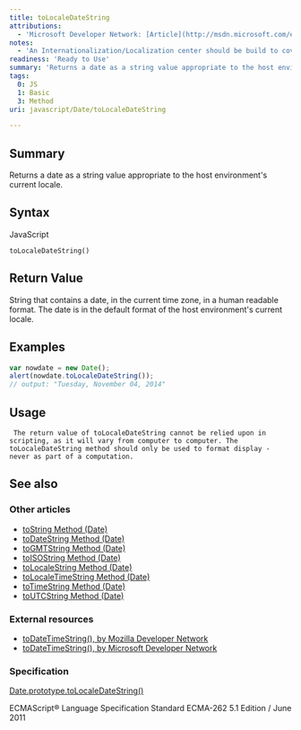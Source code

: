```yaml
---
title: toLocaleDateString
attributions:
  - 'Microsoft Developer Network: [Article](http://msdn.microsoft.com/en-us/library/ie/kecw102f(v=vs.94).aspx)'
notes:
  - 'An Internationalization/Localization center should be build to cover the basic concepts (like locale) so this stuff doesn''t have to be repeated over and over'
readiness: 'Ready to Use'
summary: 'Returns a date as a string value appropriate to the host environment''s current locale.'
tags:
  0: JS
  1: Basic
  3: Method
uri: javascript/Date/toLocaleDateString

---
```

## Summary

Returns a date as a string value appropriate to the host environment's current locale.

## Syntax

<span class="language">JavaScript</span>

    toLocaleDateString()

## Return Value

String that contains a date, in the current time zone, in a human readable format. The date is in the default format of the host environment's current locale.

## Examples

``` js
var nowdate = new Date();
alert(nowdate.toLocaleDateString());
// output: "Tuesday, November 04, 2014"
```

## Usage

     The return value of toLocaleDateString cannot be relied upon in scripting, as it will vary from computer to computer. The toLocaleDateString method should only be used to format display - never as part of a computation.

## See also

### Other articles

-   [toString Method (Date)](/javascript/Date/toString)
-   [toDateString Method (Date)](/javascript/Date/toDateString)
-   [toGMTString Method (Date)](/javascript/Date/toGMTString)
-   [toISOString Method (Date)](/javascript/Date/toISOString)
-   [toLocaleString Method (Date)](/javascript/Date/toLocaleString)
-   [toLocaleTimeString Method (Date)](/javascript/Date/toLocaleTimeString)
-   [toTimeString Method (Date)](/javascript/Date/toTimeString)
-   [toUTCString Method (Date)](/javascript/Date/toUTCString)

### External resources

-   [toDateTimeString(), by Mozilla Developer Network](https://developer.mozilla.org/en-US/docs/Web/JavaScript/Reference/Global_Objects/Date/toLocaleDateString)
-   [toDateTimeString(), by Microsoft Developer Network](http://msdn.microsoft.com/en-us/library/ie/kecw102f(v=vs.94).aspx)

### Specification

[Date.prototype.toLocaleDateString()](http://www.ecma-international.org/ecma-262/5.1/#sec-15.9.5.6)

ECMAScript® Language Specification Standard ECMA-262 5.1 Edition / June 2011

